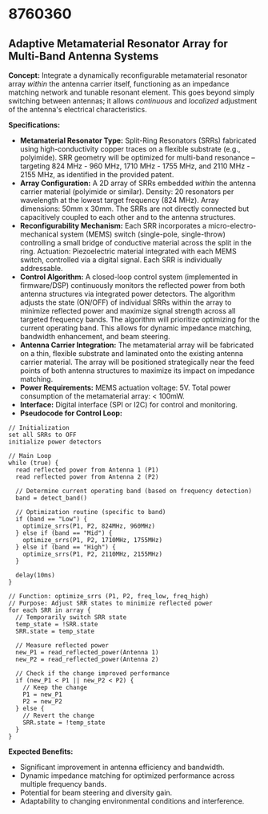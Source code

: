 # 8760360

## Adaptive Metamaterial Resonator Array for Multi-Band Antenna Systems

**Concept:** Integrate a dynamically reconfigurable metamaterial resonator array *within* the antenna carrier itself, functioning as an impedance matching network and tunable resonant element. This goes beyond simply switching between antennas; it allows *continuous* and *localized* adjustment of the antenna's electrical characteristics.

**Specifications:**

*   **Metamaterial Resonator Type:** Split-Ring Resonators (SRRs) fabricated using high-conductivity copper traces on a flexible substrate (e.g., polyimide). SRR geometry will be optimized for multi-band resonance – targeting 824 MHz - 960 MHz, 1710 MHz - 1755 MHz, and 2110 MHz - 2155 MHz, as identified in the provided patent.
*   **Array Configuration:**  A 2D array of SRRs embedded *within* the antenna carrier material (polyimide or similar). Density: 20 resonators per wavelength at the lowest target frequency (824 MHz).  Array dimensions: 50mm x 30mm.  The SRRs are not directly connected but capacitively coupled to each other and to the antenna structures.
*   **Reconfigurability Mechanism:** Each SRR incorporates a micro-electro-mechanical system (MEMS) switch (single-pole, single-throw) controlling a small bridge of conductive material across the split in the ring. Actuation:  Piezoelectric material integrated with each MEMS switch, controlled via a digital signal. Each SRR is individually addressable.
*   **Control Algorithm:** A closed-loop control system (implemented in firmware/DSP) continuously monitors the reflected power from both antenna structures via integrated power detectors. The algorithm adjusts the state (ON/OFF) of individual SRRs within the array to minimize reflected power and maximize signal strength across all targeted frequency bands. The algorithm will prioritize optimizing for the current operating band.  This allows for dynamic impedance matching, bandwidth enhancement, and beam steering.
*   **Antenna Carrier Integration:** The metamaterial array will be fabricated on a thin, flexible substrate and laminated onto the existing antenna carrier material.  The array will be positioned strategically near the feed points of both antenna structures to maximize its impact on impedance matching.
*   **Power Requirements:** MEMS actuation voltage: 5V. Total power consumption of the metamaterial array: < 100mW.
*   **Interface:** Digital interface (SPI or I2C) for control and monitoring.
*   **Pseudocode for Control Loop:**

```
// Initialization
set all SRRs to OFF
initialize power detectors

// Main Loop
while (true) {
  read reflected power from Antenna 1 (P1)
  read reflected power from Antenna 2 (P2)

  // Determine current operating band (based on frequency detection)
  band = detect_band()

  // Optimization routine (specific to band)
  if (band == "Low") {
    optimize_srrs(P1, P2, 824MHz, 960MHz)
  } else if (band == "Mid") {
    optimize_srrs(P1, P2, 1710MHz, 1755MHz)
  } else if (band == "High") {
    optimize_srrs(P1, P2, 2110MHz, 2155MHz)
  }

  delay(10ms)
}

// Function: optimize_srrs (P1, P2, freq_low, freq_high)
// Purpose: Adjust SRR states to minimize reflected power
for each SRR in array {
  // Temporarily switch SRR state
  temp_state = !SRR.state
  SRR.state = temp_state

  // Measure reflected power
  new_P1 = read_reflected_power(Antenna 1)
  new_P2 = read_reflected_power(Antenna 2)

  // Check if the change improved performance
  if (new_P1 < P1 || new_P2 < P2) {
    // Keep the change
    P1 = new_P1
    P2 = new_P2
  } else {
    // Revert the change
    SRR.state = !temp_state
  }
}
```

**Expected Benefits:**

*   Significant improvement in antenna efficiency and bandwidth.
*   Dynamic impedance matching for optimized performance across multiple frequency bands.
*   Potential for beam steering and diversity gain.
*   Adaptability to changing environmental conditions and interference.
